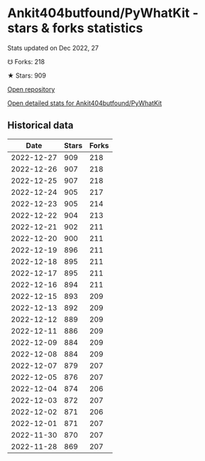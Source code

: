 # Ankit404butfound/PyWhatKit - stars & forks statistics

Stats updated on Dec 2022, 27

☋ Forks: 218

★ Stars: 909

[Open repository](https://github.com/Ankit404butfound/PyWhatKit)

[Open detailed stats for Ankit404butfound/PyWhatKit](https://reviewgithub.com/rep/Ankit404butfound/PyWhatKit)

## Historical data
| Date | Stars | Forks |
|------|-------|-------|
| 2022-12-27 | 909 | 218 | 
| 2022-12-26 | 907 | 218 | 
| 2022-12-25 | 907 | 218 | 
| 2022-12-24 | 905 | 217 | 
| 2022-12-23 | 905 | 214 | 
| 2022-12-22 | 904 | 213 | 
| 2022-12-21 | 902 | 211 | 
| 2022-12-20 | 900 | 211 | 
| 2022-12-19 | 896 | 211 | 
| 2022-12-18 | 895 | 211 | 
| 2022-12-17 | 895 | 211 | 
| 2022-12-16 | 894 | 211 | 
| 2022-12-15 | 893 | 209 | 
| 2022-12-13 | 892 | 209 | 
| 2022-12-12 | 889 | 209 | 
| 2022-12-11 | 886 | 209 | 
| 2022-12-09 | 884 | 209 | 
| 2022-12-08 | 884 | 209 | 
| 2022-12-07 | 879 | 207 | 
| 2022-12-05 | 876 | 207 | 
| 2022-12-04 | 874 | 206 | 
| 2022-12-03 | 872 | 207 | 
| 2022-12-02 | 871 | 206 | 
| 2022-12-01 | 871 | 207 | 
| 2022-11-30 | 870 | 207 | 
| 2022-11-28 | 869 | 207 | 

